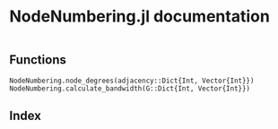 # NodeNumbering.jl documentation

```@contents
```

## Functions

```@docs
NodeNumbering.node_degrees(adjacency::Dict{Int, Vector{Int}})
NodeNumbering.calculate_bandwidth(G::Dict{Int, Vector{Int}})
```

## Index

```@index
```
